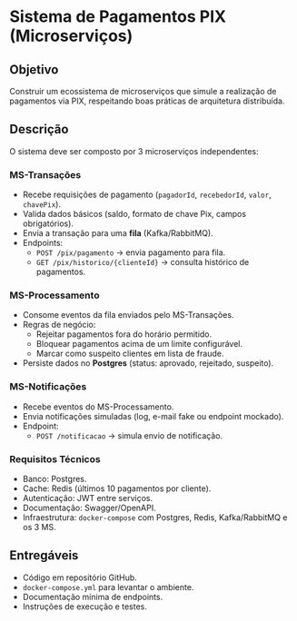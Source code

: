 # Sistema de Pagamentos PIX (Microserviços)

## Objetivo
Construir um ecossistema de microserviços que simule a realização de pagamentos via PIX, respeitando boas práticas de arquitetura distribuída.

## Descrição
O sistema deve ser composto por 3 microserviços independentes:

### MS-Transações
- Recebe requisições de pagamento (`pagadorId`, `recebedorId`, `valor`, `chavePix`).
- Valida dados básicos (saldo, formato de chave Pix, campos obrigatórios).
- Envia a transação para uma **fila** (Kafka/RabbitMQ).
- Endpoints:
  - `POST /pix/pagamento` → envia pagamento para fila.
  - `GET /pix/historico/{clienteId}` → consulta histórico de pagamentos.

### MS-Processamento
- Consome eventos da fila enviados pelo MS-Transações.
- Regras de negócio:
  - Rejeitar pagamentos fora do horário permitido.
  - Bloquear pagamentos acima de um limite configurável.
  - Marcar como suspeito clientes em lista de fraude.
- Persiste dados no **Postgres** (status: aprovado, rejeitado, suspeito).

### MS-Notificações
- Recebe eventos do MS-Processamento.
- Envia notificações simuladas (log, e-mail fake ou endpoint mockado).
- Endpoint:
  - `POST /notificacao` → simula envio de notificação.

### Requisitos Técnicos
- Banco: Postgres.
- Cache: Redis (últimos 10 pagamentos por cliente).
- Autenticação: JWT entre serviços.
- Documentação: Swagger/OpenAPI.
- Infraestrutura: `docker-compose` com Postgres, Redis, Kafka/RabbitMQ e os 3 MS.

## Entregáveis
- Código em repositório GitHub.
- `docker-compose.yml` para levantar o ambiente.
- Documentação mínima de endpoints.
- Instruções de execução e testes.
